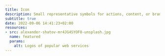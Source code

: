 ```yaml
---
title: Icon
description: Small representative symbols for actions, content, or brands etc.
subtitle: true
date: 2022-09-06 14:41:23+02:00
resources:
- src: alexander-shatov-mr4JG4SYOF8-unsplash.jpg
  name: featured
  params:
    alt: Logos of popular web services
---
```

